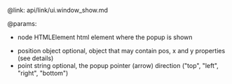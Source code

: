 @link: api/link/ui.window_show.md

@params:

- node			HTMLElement			html element where the popup  is shown 
* position 		object				optional, object that may contain pos, x and y properties (see details)
* point 		string				optional, the popup pointer (arrow) direction  ("top", "left", "right", "bottom")